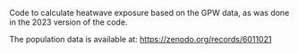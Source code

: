 Code to calculate heatwave exposure based on the GPW data, as was done in the 2023 version of the code.

The population data is available at:  https://zenodo.org/records/6011021